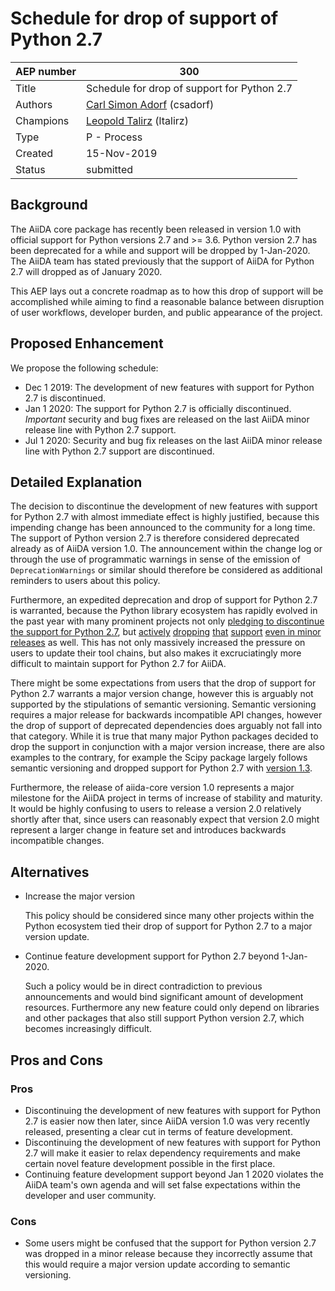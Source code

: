 # Schedule for drop of support of Python 2.7

| AEP number | 300                                                          |
|------------|--------------------------------------------------------------|
| Title      | Schedule for drop of support for Python 2.7                  |
| Authors    | [Carl Simon Adorf](mailto:simon.adorf@epfl.ch) (csadorf)     |
| Champions  | [Leopold Talirz](mailto:leopold.talirz@epfl.ch) (ltalirz)    |
| Type       | P - Process                                                  |
| Created    | 15-Nov-2019                                                  |
| Status     | submitted                                                    |

## Background

The AiiDA core package has recently been released in version 1.0 with official support for Python versions 2.7 and >= 3.6.
Python version 2.7 has been deprecated for a while and support will be dropped by 1-Jan-2020.
The AiiDA team has stated previously that the support of AiiDA for Python 2.7 will dropped as of January 2020.

This AEP lays out a concrete roadmap as to how this drop of support will be accomplished while aiming to find a reasonable balance between disruption of user workflows, developer burden, and public appearance of the project.

## Proposed Enhancement

We propose the following schedule:

 * Dec 1 2019: The development of new features with support for Python 2.7 is discontinued.
 * Jan 1 2020: The support for Python 2.7 is officially discontinued.
   *Important* security and bug fixes are released on the last AiiDA minor release line with Python 2.7 support.
 * Jul 1 2020: Security and bug fix releases on the last AiiDA minor release line with Python 2.7 support are discontinued.

## Detailed Explanation

The decision to discontinue the development of new features with support for Python 2.7 with almost immediate effect is highly justified, because this impending change has been announced to the community for a long time.
The support of Python version 2.7 is therefore considered deprecated already as of AiiDA version 1.0.
The announcement within the change log or through the use of programmatic warnings in sense of the emission of `DeprecationWarnings` or similar should therefore be considered as additional reminders to users about this policy.

Furthermore, an expedited deprecation and drop of support for Python 2.7 is warranted, because the Python library ecosystem has rapidly evolved in the past year with many prominent projects not only [pledging to discontinue the support for Python 2.7](https://python3statement.org/), but [actively](https://docs.scipy.org/doc/numpy/release.html#numpy-1-17-0-release-notes) [dropping](https://scikit-learn.org/stable/whats_new.html#version-0-20-0) [that](https://docs.djangoproject.com/en/2.2/releases/2.0/) [support](https://matplotlib.org/3.0.0/api/api_changes.html?highlight=python#api-changes-for-3-0-0) [even in minor releases](https://docs.scipy.org/doc/scipy/reference/release.1.3.0.html) as well.
This has not only massively increased the pressure on users to update their tool chains, but also makes it excruciatingly more difficult to maintain support for Python 2.7 for AiiDA.

There might be some expectations from users that the drop of support for Python 2.7 warrants a major version change, however this is arguably not supported by the stipulations of semantic versioning.
Semantic versioning requires a major release for backwards incompatible API changes, however the drop of support of deprecated dependencies does arguably not fall into that category.
While it is true that many major Python packages decided to drop the support in conjunction with a major version increase, there are also examples to the contrary, for example the Scipy package largely follows semantic versioning and dropped support for Python 2.7 with [version 1.3](https://docs.scipy.org/doc/scipy/reference/release.1.3.0.html).

Furthermore, the release of aiida-core version 1.0 represents a major milestone for the AiiDA project in terms of increase of stability and maturity.
It would be highly confusing to users to release a version 2.0 relatively shortly after that, since users can reasonably expect that version 2.0 might represent a larger change in feature set and introduces backwards incompatible changes.

## Alternatives

  * Increase the major version

    This policy should be considered since many other projects within the Python ecosystem tied their drop of support for Python 2.7 to a major version update.

  * Continue feature development support for Python 2.7 beyond 1-Jan-2020.

    Such a policy would be in direct contradiction to previous announcements and would bind significant amount of development resources.
    Furthermore any new feature could only depend on libraries and other packages that also still support Python version 2.7, which becomes increasingly difficult.

## Pros and Cons

### Pros

  * Discontinuing the development of new features with support for Python 2.7 is easier now then later, since AiiDA version 1.0 was very recently released, presenting a clear cut in terms of feature development.
  * Discontinuing the development of new features with support for Python 2.7 will make it easier to relax dependency requirements and make certain novel feature development possible in the first place.
  * Continuing feature development support beyond Jan 1 2020 violates the AiiDA team's own agenda and will set false expectations within the developer and user community.

### Cons

  * Some users might be confused that the support for Python version 2.7 was dropped in a minor release because they incorrectly assume that this would require a major version update according to semantic versioning.
